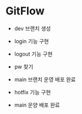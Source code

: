 # GitFlow

- dev 브랜치 생성

- login 기능 구현

- logout 기능 구현

- pw 찾기

- main 브랜치 운영 배포 완료

- hotfix 기능 구현

- main 운양 배포 완료
